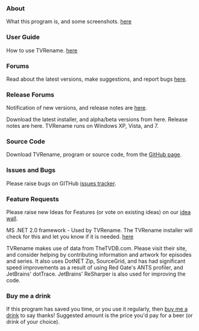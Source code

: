 ### About
What this program is, and some screenshots. [here](http://www.tvrename.com/about.html)

### User Guide
How to use TVRename. [here](http://www.tvrename.com/userguide/)

### Forums
Read about the latest versions, make suggestions, and report bugs [here](https://groups.google.com/forum/#!forum/tvrename). 

### Release Forums
Notification of new versions, and release notes are [here](https://groups.google.com/forum/#!forum/tvrename-releases). 

Download the latest installer, and alpha/beta versions from here. Release notes are here. TVRename runs on Windows XP, Vista, and 7. 

### Source Code 
Download TVRename, program or source code, from the [GitHub page](https://github.com/TV-Rename/tvrename).

### Issues and Bugs
Please raise bugs on GITHub [issues tracker](https://github.com/TV-Rename/tvrename/issues).

### Feature Requests
Please raise new Ideas for Features (or vote on existing ideas) on our [idea wall](http://ideas.theideawall.com/TVRename/Forum/Details/8dea3275-4010-4bab-9763-a8bb613517e0).

MS .NET 2.0 framework - Used by TVRename. The TVRename installer will check for this and let you know if it is needed.
[here](http://www.microsoft.com/downloads/details.aspx?familyid=0856EACB-4362-4B0D-8EDD-AAB15C5E04F5&displaylang=en:new=true)

TVRename makes use of data from TheTVDB.com. Please visit their site, and consider helping by contributing information and artwork for episodes and series. It also uses DotNET Zip, SourceGrid, and has had significant speed improvements as a result of using Red Gate's ANTS profiler, and JetBrains' dotTrace. JetBrains' ReSharper is also used for improving the code. 

### Buy me a drink
If this program has saved you time, or you use it regularly, then [buy me a drink](https://www.paypal.com/cgi-bin/webscr?cmd=_xclick&business=paypal%40tvrename%2ecom&item_name=TVRename%20thank-you%20drink&no_shipping=0&no_note=1&tax=0&currency_code=USD&lc=AU&bn=PP%2dDonationsBF&charset=UTF%2d8) to say thanks! Suggested amount is the price you'd pay for a beer (or drink of your choice).
